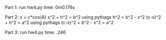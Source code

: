 Part 1:
	run hw4.py
	time: 0m0.176s

Part 2:
	x = c*cos(A)
	x^2 + h^2 = b^2   using pythags
	h^2 = b^2 - x^2
	(c-x)^2 + h^2 = a^2 using pythags
	(c-x)^2 + b^2 - x^2 = a^2

Part 3:
	run hw4.py
	time: .246